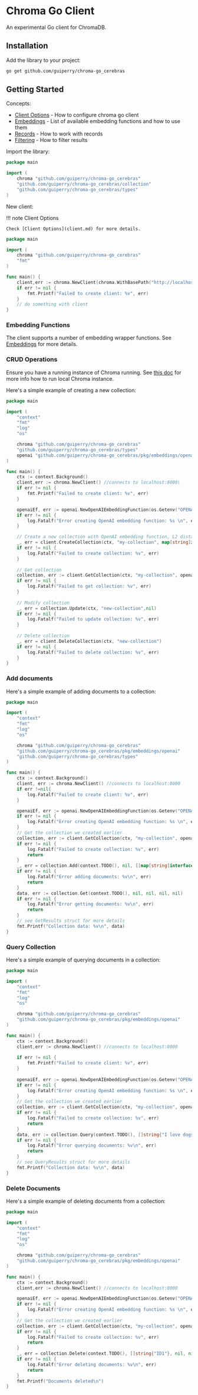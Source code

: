 # Chroma Go Client

An experimental Go client for ChromaDB.

## Installation

Add the library to your project:

```bash
go get github.com/guiperry/chroma-go_cerebras
```

## Getting Started

Concepts:

- [Client Options](client.md) - How to configure chroma go client
- [Embeddings](embeddings.md) - List of available embedding functions and how to use them
- [Records](records.md) - How to work with records
- [Filtering](filtering.md) - How to filter results

Import the library:

```go
package main

import (
	chroma "github.com/guiperry/chroma-go_cerebras"
	"github.com/guiperry/chroma-go_cerebras/collection"
	"github.com/guiperry/chroma-go_cerebras/types"
)
```

New client:

!!! note Client Options
    
    Check [Client Options](client.md) for more details.

```go
package main

import (
	chroma "github.com/guiperry/chroma-go_cerebras"
	"fmt"
)

func main() {
    client,err := chroma.NewClient(chroma.WithBasePath("http://localhost:8000"))
    if err != nil {
        fmt.Printf("Failed to create client: %v", err)
    }
	// do something with client
}
```

### Embedding Functions

The client supports a number of embedding wrapper functions. See [Embeddings](embeddings.md) for more details.

### CRUD Operations

Ensure you have a running instance of Chroma running.
See [this doc](https://cookbook.chromadb.dev/running/running-chroma/#running-chroma) for more info how to run local
Chroma instance.

Here's a simple example of creating a new collection:

```go
package main

import (
	"context"
	"fmt"
	"log"
	"os"

	chroma "github.com/guiperry/chroma-go_cerebras"
	"github.com/guiperry/chroma-go_cerebras/types"
	openai "github.com/guiperry/chroma-go_cerebras/pkg/embeddings/openai"
)

func main() {
	ctx := context.Background()
	client,err := chroma.NewClient() //connects to localhost:8000\
	if err != nil {
		fmt.Printf("Failed to create client: %v", err)
	}

	openaiEf, err := openai.NewOpenAIEmbeddingFunction(os.Getenv("OPENAI_API_KEY"))
	if err != nil {
		log.Fatalf("Error creating OpenAI embedding function: %s \n", err)
	}

	// Create a new collection with OpenAI embedding function, L2 distance function and metadata
	_, err = client.CreateCollection(ctx, "my-collection", map[string]interface{}{"key1": "value1"}, true, openaiEf, types.L2)
	if err != nil {
		log.Fatalf("Failed to create collection: %v", err)
	}
	
	// Get collection
	collection, err := client.GetCollection(ctx, "my-collection", openaiEf)
	if err != nil {
        log.Fatalf("Failed to get collection: %v", err)
    }
	
	// Modify collection
	_, err = collection.Update(ctx, "new-collection",nil)
	if err != nil {
        log.Fatalf("Failed to update collection: %v", err)
    }
	
	// Delete collection
	_, err = client.DeleteCollection(ctx, "new-collection")
	if err != nil {
        log.Fatalf("Failed to delete collection: %v", err)
    }
}
```

### Add documents

Here's a simple example of adding documents to a collection:

```go
package main

import (
	"context"
	"fmt"
	"log"
	"os"

	chroma "github.com/guiperry/chroma-go_cerebras"
	"github.com/guiperry/chroma-go_cerebras/pkg/embeddings/openai"
	"github.com/guiperry/chroma-go_cerebras/types"
)

func main() {
	ctx := context.Background()
	client, err := chroma.NewClient() //connects to localhost:8000
	if err !=nil{
        log.Fatalf("Failed to create client: %v", err)
    }

	openaiEf, err := openai.NewOpenAIEmbeddingFunction(os.Getenv("OPENAI_API_KEY"))
	if err != nil {
		log.Fatalf("Error creating OpenAI embedding function: %s \n", err)
	}
	// Get the collection we created earlier
	collection, err := client.GetCollection(ctx, "my-collection", openaiEf)
	if err != nil {
		log.Fatalf("Failed to create collection: %v", err)
		return
	}
	_, err = collection.Add(context.TODO(), nil, []map[string]interface{}{{"key1": "value1"}}, []string{"My name is John and I have three dogs."}, []string{"ID1"})
	if err != nil {
		log.Fatalf("Error adding documents: %v\n", err)
		return
	}
	data, err := collection.Get(context.TODO(), nil, nil, nil, nil)
	if err != nil {
		log.Fatalf("Error getting documents: %v\n", err)
		return
	}
	// see GetResults struct for more details
	fmt.Printf("Collection data: %v\n", data)
}
```

### Query Collection

Here's a simple example of querying documents in a collection:

```go
package main

import (
	"context"
	"fmt"
	"log"
	"os"

	chroma "github.com/guiperry/chroma-go_cerebras"
	"github.com/guiperry/chroma-go_cerebras/pkg/embeddings/openai"
)

func main() {
	ctx := context.Background()
	client,err := chroma.NewClient() //connects to localhost:8000
	
	if err != nil {
		fmt.Printf("Failed to create client: %v", err)
	}
	
	openaiEf, err := openai.NewOpenAIEmbeddingFunction(os.Getenv("OPENAI_API_KEY"))
	if err != nil {
		log.Fatalf("Error creating OpenAI embedding function: %s \n", err)
	}
	// Get the collection we created earlier
	collection, err := client.GetCollection(ctx, "my-collection", openaiEf)
	if err != nil {
		log.Fatalf("Failed to create collection: %v", err)
		return
	}
	data, err := collection.Query(context.TODO(), []string{"I love dogs"}, 5, nil, nil, nil)
	if err != nil {
		log.Fatalf("Error querying documents: %v\n", err)
		return
	}
	// see QueryResults struct for more details
	fmt.Printf("Collection data: %v\n", data)
}
```

### Delete Documents

Here's a simple example of deleting documents from a collection:

```go
package main

import (
	"context"
	"fmt"
	"log"
	"os"

	chroma "github.com/guiperry/chroma-go_cerebras"
	"github.com/guiperry/chroma-go_cerebras/pkg/embeddings/openai"
)

func main() {
	ctx := context.Background()
	client,err := chroma.NewClient() //connects to localhost:8000

	openaiEf, err := openai.NewOpenAIEmbeddingFunction(os.Getenv("OPENAI_API_KEY"))
	if err != nil {
		log.Fatalf("Error creating OpenAI embedding function: %s \n", err)
	}
	// Get the collection we created earlier
	collection, err := client.GetCollection(ctx, "my-collection", openaiEf)
	if err != nil {
		log.Fatalf("Failed to create collection: %v", err)
		return
	}
	_, err = collection.Delete(context.TODO(), []string{"ID1"}, nil, nil)
	if err != nil {
		log.Fatalf("Error deleting documents: %v\n", err)
		return
	}
	fmt.Printf("Documents deleted\n")
}
```
